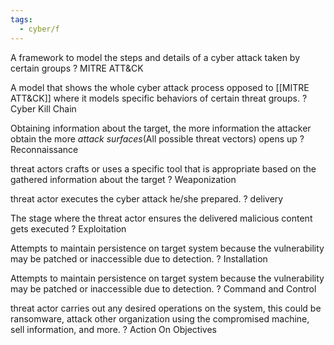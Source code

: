 ```yaml
---
tags:
  - cyber/f
---
```


A framework to model the steps and details of a cyber attack taken by certain groups
?
MITRE ATT&CK
<!--SR:!2025-03-05,2,250-->

A model that shows the whole cyber attack process opposed to [[MITRE ATT&CK]] where it models specific behaviors of certain threat groups.
?
Cyber Kill Chain
<!--SR:!2025-03-16,13,290-->

Obtaining information about the target, the more information the attacker obtain the more _attack surfaces_(All possible threat vectors) opens up
?
Reconnaissance
<!--SR:!2025-03-16,13,290-->

threat actors crafts or uses a specific tool that is appropriate based on the gathered information about the target
?
Weaponization
<!--SR:!2025-03-17,14,290-->

threat actor executes the cyber attack he/she prepared.
?
delivery
<!--SR:!2025-03-05,2,250-->

The stage where the threat actor ensures the delivered malicious content gets executed
?
Exploitation
<!--SR:!2025-03-06,3,250-->

Attempts to maintain persistence on target system because the vulnerability may be patched or inaccessible due to detection.
?
Installation
<!--SR:!2025-03-04,1,210-->

Attempts to maintain persistence on target system because the vulnerability may be patched or inaccessible due to detection.
?
Command and Control
<!--SR:!2025-03-04,1,210--> 

threat actor carries out any desired operations on the system, this could be ransomware, attack other organization using the compromised machine, sell information, and more.
?
Action On Objectives
<!--SR:!2025-03-18,15,290-->